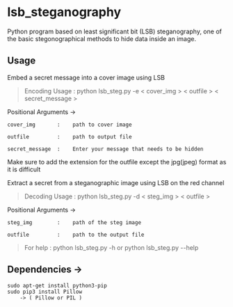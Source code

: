 # lsb_steganography
Python program based on least significant bit (LSB) steganography, one of the basic stegonographical methods to hide data inside an image.

## Usage

Embed a secret message into a cover image using LSB

> Encoding Usage : python lsb_steg.py -e < cover_img > < outfile > < secret_message > 

Positional Arguments ->

    cover_img       :    path to cover image
    
    outfile         :    path to output file
    
    secret_message  :    Enter your message that needs to be hidden
    
    
Make sure to add the extension for the outfile except the jpg(jpeg) format as it is difficult 
    

 Extract a secret from a steganographic image using LSB on the red channel
 
 > Decoding Usage : python lsb_steg.py -d < steg_img > < outfile > 
 
 Positional Arguments ->
 
    steg_img        :    path of the steg image
    
    outfile         :    path to the output file
    
> For help       : python lsb_steg.py -h or python lsb_steg.py --help 


## Dependencies ->
    sudo apt-get install python3-pip
    sudo pip3 install Pillow
        -> ( Pillow or PIL )    


